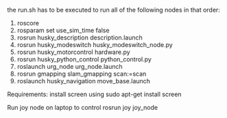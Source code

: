 the run.sh has to be executed to run all of the following nodes in that order:
1) roscore
2) rosparam set use_sim_time false
3) rosrun husky_description description.launch
4) rosrun husky_modeswitch husky_modeswitch_node.py
5) rosrun husky_motorcontrol hardware.py
6) rosrun husky_python_control python_control.py
7) roslaunch urg_node urg_node.launch
8) rosrun gmapping slam_gmapping scan:=scan
9) roslaunch husky_navigation move_base.launch


Requirements:
install screen using
sudo apt-get install screen


Run joy node on laptop to control
rosrun joy joy_node

